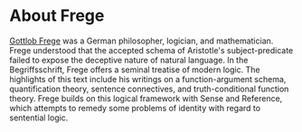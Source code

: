 # About Frege
[Gottlob Frege](https://en.wikipedia.org/wiki/Gottlob_Frege) was a German philosopher, logician, and mathematician. Frege understood that the accepted schema of Aristotle's subject-predicate failed to expose the deceptive nature of natural language. In the Begriffsschrift, Frege offers a seminal treatise of modern logic. The highlights of this text include his writings on a function-argument schema, quantification theory, sentence connectives, and truth-conditional function theory. Frege builds on this logical framework with Sense and Reference, which attempts to remedy some problems of identity with regard to sentential logic.
